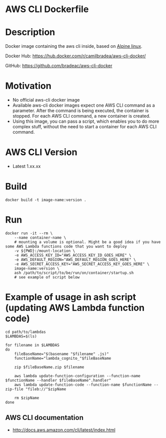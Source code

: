 # AWS CLI Dockerfile

# Description

Docker image containing the aws cli inside, based on [Alpine linux](https://hub.docker.com/_/alpine/).


Docker Hub: https://hub.docker.com/r/camilbradea/aws-cli-docker/

GitHub: https://github.com/bradeac/aws-cli-docker

# Motivation

* No official aws-cli docker image
* Available aws-cli docker images expect one AWS CLI command as a parameter. After the command is being executed, the container is stopped. For each AWS CLI command, a new container is created. 
* Using this image, you can pass a script, which enables you to do more complex stuff, without the need to start a container for each AWS CLI command.

# AWS CLI Version
* Latest 1.xx.xx 

# Build

```
docker build -t image-name:version .
```

# Run

```
docker run -it --rm \
	--name container-name \
	# mounting a volume is optional. Might be a good idea if you have some AWS Lambda functions code that you want to deploy
	-v ${PWD}:/mount-location \
	-e AWS_ACCESS_KEY_ID="AWS_ACCESS_KEY_ID_GOES_HERE" \
	-e AWS_DEFAULT_REGION="AWS_DEFAULT_REGION_GOES_HERE" \
	-e AWS_SECRET_ACCESS_KEY="AWS_SECRET_ACCESS_KEY_GOES_HERE" \
	image-name:version \
	ash /path/to/script/to/be/run/on/container/startup.sh 
	# see example of script below
```

# Example of usage in ash script (updating AWS Lambda function code)

```
cd path/to/lambdas
$LAMBDAS=$(ls)

for filename in $LAMBDAS
do
	fileBaseName="$(basename "$filename" .js)"
	functionName="lambda_cognito_"$fileBaseName

	zip $fileBaseName.zip $filename

	aws lambda update-function-configuration --function-name $functionName --handler $fileBaseName".handler"
	aws lambda update-function-code --function-name $functionName --zip-file "fileb://"$zipName

	rm $zipName
done
```

## AWS CLI documentation
* http://docs.aws.amazon.com/cli/latest/index.html
